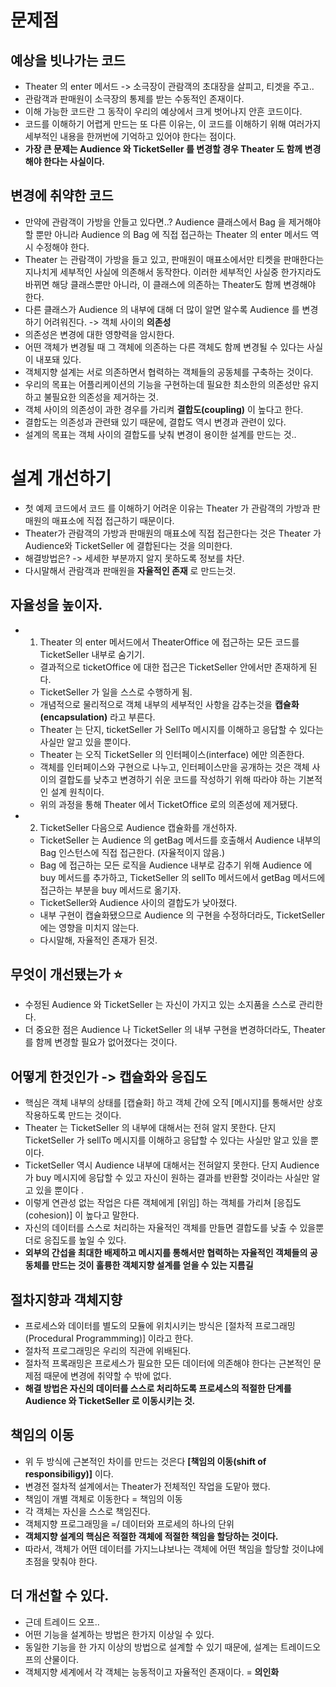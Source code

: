 # 문제점
## 예상을 빗나가는 코드
- Theater 의 enter 메서드 -> 소극장이 관람객의 초대장을 살피고, 티겟을 주고..
- 관람객과 판매원이 소극장의 통제를 받는 수동적인 존재이다.
- 이해 가능한 코드란 그 동작이 우리의 예상에서 크게 벗어나지 안흔 코드이다.
- 코드를 이해하기 어렵게 만드는 또 다른 이유는, 이 코드를 이해하기 위해 여러가지 세부적인 내용을 한꺼번에 기억하고 있어야 한다는 점이다. 
- **가장 큰 문제는 Audience 와 TicketSeller 를 변경할 경우 Theater 도 함께 변경해야 한다는 사실이다.**

## 변경에 취약한 코드
- 만약에 관람객이 가방을 안들고 있다면..? Audience 클래스에서 Bag 을 제거해야할 뿐만 아니라 Audience 의 Bag 에 직접 접근하는 Theater 의 enter 메서드 역시 수정해야 한다. 
- Theater 는 관람객이 가방을 들고 있고, 판매원이 매표소에서만 티켓을 판매한다는 지나치게 세부적인 사실에 의존해서 동작한다. 이러한 세부적인 사실중 한가지라도 바뀌면 해당 클래스뿐만 아니라, 이 클래스에 의존하는 Theater도 함께 변경해야 한다.
- 다른 클래스가 Audience 의 내부에 대해 더 많이 알면 알수록 Audience 를 변경하기 어려워진다. -> 객체 사이의 **의존성**
- 의존성은 변경에 대한 영향력을 암시한다.
- 어떤 객체가 변경될 때 그 객체에 의존하는 다른 객체도 함께 변경될 수 있다는 사실이 내포돼 있다.
- 객체지향 설계는 서로 의존하면서 협력하는 객체들의 공동체를 구축하는 것이다. 
- 우리의 목표는 어플리케이션의 기능을 구현하는데 필요한 최소한의 의존성만 유지하고 불필요한 의존성을 제거하는 것.
- 객체 사이의 의존성이 과한 경우를 가리켜 **결합도(coupling)** 이 높다고 한다.
- 결합도는 의존성과 관련돼 있기 때문에, 결합도 역시 변경과 관련이 있다.
- 설계의 목표는 객체 사이의 결합도를 낮춰 변경이 용이한 설계를 만드는 것..

# 설계 개선하기
- 첫 예제 코드에서 코드 를 이해하기 어려운 이유는 Theater 가 관람객의 가방과 판매원의 매표소에 직접 접근하기 때문이다. 
- Theater가 관람객의 가방과 판매원의 매표소에 직접 접근한다는 것은 Theater 가 Audience와 TicketSeller 에 결합된다는 것을 의미한다. 
- 해결방법은? -> 세세한 부분까지 알지 못하도록 정보를 차단.
- 다시말해서 관람객과 판매원을 **자율적인 존재** 로 만드는것.

## 자율성을 높이자.
- 1. Theater 의 enter 메서드에서 TheaterOffice 에 접근하는 모든 코드를 TicketSeller 내부로 숨기기.
    - 결과적으로 ticketOffice 에 대한 접근은 TicketSeller 안에서만 존재하게 된다.
    - TicketSeller 가 일을 스스로 수행하게 됨.
    - 개념적으로 물리적으로 객체 내부의 세부적인 사항을 감추는것을 **캡슐화(encapsulation)** 라고 부른다.
    - Theater 는 단지, ticketSeller 가 SellTo 메시지를 이해하고 응답할 수 있다는 사실만 알고 있을 뿐이다. 
    - Theater 는 오직 TicketSeller 의 인터페이스(interface) 에만 의존한다. 
    - 객체를 인터페이스와 구현으로 나누고, 인터페이스만을 공개하는 것은 객체 사이의 결합도를 낮추고 변경하기 쉬운 코드를 작성하기 위해 따라야 하는 기본적인 설계 원칙이다. 
    - 위의 과정을 통해 Theater 에서 TicketOffice 로의 의존성에 제거됐다. 

- 2. TicketSeller 다음으로 Audience 캡슐화를 개선하자.
    - TicketSeller 는 Audience 의 getBag 메서드를 호출해서 Audience 내부의 Bag 인스턴스에 직접 접근한다. (자율적이지 않음.)
    - Bag 에 접근하는 모든 로직을 Audience 내부로 감추기 위해 Audience 에 buy 메서드를 추가하고, TicketSeller 의 sellTo 메서드에서 getBag 메서드에 접근하는 부분을 buy 메서드로 옮기자.
    - TicketSeller와 Audience 사이의 결합도가 낮아졌다. 
    - 내부 구현이 캡슐화됐으므로 Audience 의 구현을 수정하더라도, TicketSeller 에는 영향을 미치지 않는다.
    - 다시말해, 자율적인 존재가 된것.

## 무엇이 개선됐는가 ⭐️
- 수정된 Audience 와 TicketSeller 는 자신이 가지고 있는 소지품을 스스로 관리한다. 
- 더 중요한 점은 Audience 나 TicketSeller 의 내부 구현을 변경하더라도, Theater 를 함께 변경할 필요가 없어졌다는 것이다. 

## 어떻게 한것인가 -> 캡슐화와 응집도
- 핵심은 객체 내부의 상태를 [캡슐화] 하고 객체 간에 오직 [메시지]를 통해서만 상호작용하도록 만드는 것이다.
- Theater 는 TicketSeller 의 내부에 대해서는 전혀 알지 못한다. 단지 TicketSeller 가 sellTo 메시지를 이해하고 응답할 수 있다는 사실만 알고 있을 뿐이다.
- TicketSeller 역시 Audience 내부에 대해서는 전혀알지 못한다. 단지 Audience 가 buy 메시지에 응답할 수 있고 자신이 원하는 결과를 반환할 것이라는 사실만 알고 있을 뿐이다 .
- 이렇게 연관성 없는 작업은 다른 객체에게 [위임] 하는 객체를 가리쳐 [응집도(cohesion)] 이 높다고 말한다. 
- 자신의 데이터를 스스로 처리하는 자율적인 객체를 만들면 결합도를 낮출 수 있을뿐더로 응집도를 높일 수 있다. 
- **외부의 간섭을 최대한 배제하고 메시지를 통해서만 협력하는 자율적인 객체들의 공동체를 만드는 것이 훌륭한 객체지향 설계를 얻을 수 있는 지름길**

## 절차지향과 객체지향
- 프로세스와 데이터를 별도의 모듈에 위치시키는 방식은 [절차적 프로그래밍 (Procedural Programmming)] 이라고 한다.
- 절차적 프로그래밍은 우리의 직관에 위배된다. 
- 절차적 프록래밍은 프로세스가 필요한 모든 데이터에 의존해야 한다는 근본적인 문제점 때문에 변경에 취약할 수 밖에 없다.
- **해결 방법은 자신의 데이터를 스스로 처리하도록 프로세스의 적절한 단계를 Audience 와 TicketSeller 로 이동시키는 것.**


## 책임의 이동
- 위 두 방식에 근본적인 차이를 만드는 것은다 **[책임의 이동(shift of responsibiligy)]** 이다.
- 변경전 절차적 설계에서는 Theater가 전체적인 작업을 도맡아 했다.
- 책임이 개별 객체로 이동한다 = 책임의 이동
- 각 객체는 자신을 스스로 책임진다.
- 객체지향 프로그래밍을 =/ 데이터와 프로세의 하나의 단위 
- **객체지향 설계의 핵심은 적절한 객체에 적절한 책임을 할당하는 것이다.**
- 따라서, 객체가 어떤 데이터를 가지느냐보나는 객체에 어떤 책임을 할당할 것이냐에 초점을 맞춰야 한다. 


## 더 개선할 수 있다.
- 근데 트레이드 오프.. 
- 어떤 기능을 설계하는 방법은 한가지 이상일 수 있다.
- 동일한 기능을 한 가지 이상의 방법으로 설계할 수 있기 때문에, 설계는 트레이드오프의 산물이다. 
- 객체지향 세계에서 각 객체는 능동적이고 자율적인 존재이다. = **의인화**
